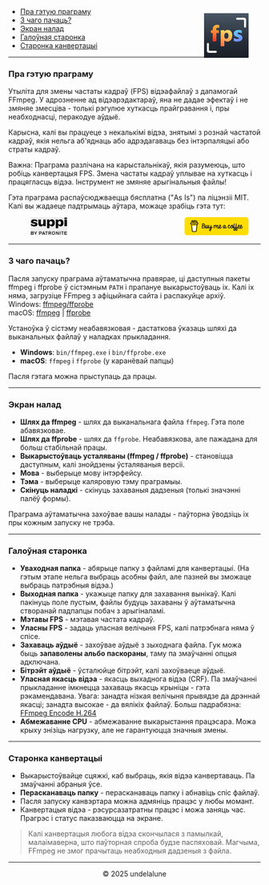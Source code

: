 - [Пра гэтую праграму](#about-this-tool) <img src="logo.png" style="float: right; margin-right:24px; margin-top:12px; height: 89px; " alt="Free FPS Logo" />
- [З чаго пачаць?](#how-to-start)
- [Экран налад](#settings-page)
- [Галоўная старонка](#main-page)
- [Старонка канвертацыі](#processing-page)

---

<a id="about-this-tool"></a>
### Пра гэтую праграму

Утыліта для змены частаты кадраў (FPS) відэафайлаў з дапамогай FFmpeg. У адрозненне ад відэарэдактараў, яна не дадае эфектаў і не змяняе змесціва - толькі рэгулюе хуткасць прайгравання і, пры неабходнасці, перакодуе аўдыё.

Карысна, калі вы працуеце з некалькімі відэа, знятымі з рознай частатой кадраў, якія нельга аб'яднаць або адрэдагаваць без інтэрпаляцыі або страты кадраў.

Важна:
Праграма разлічана на карыстальнікаў, якія разумеюць, што робіць канвертацыя FPS. Змена частаты кадраў уплывае на хуткасць і працягласць відэа. Інструмент не змяняе арыгінальныя файлы!

Гэта праграма распаўсюджваецца бясплатна ("As Is") па ліцэнзіі MIT.
Калі вы жадаеце падтрымаць аўтара, можаце зрабіць гэта тут:

<a href="https://buymeacoffee.com/undelalune" target="_blank" rel="noopener" title="Go to buymeacoffee.com">
<img src="bmc-logo.svg" style="float: right; margin-right:24px; height: 36px;" alt="bmc Logo" />
</a>

<a href="https://suppi.pl/undelalune" target="_blank" rel="noopener" title="Go to suppi.pl">
<img src="suppi-logo.svg" style="margin-left:44px; height: 36px;" alt="suppi Logo" />
</a>

<br>

---

<a id="how-to-start"></a>
### З чаго пачаць?

Пасля запуску праграма аўтаматычна правярае, ці даступныя пакеты ffmpeg і ffprobe ў сістэмным `PATH` і прапануе выкарыстоўваць іх.
Калі іх няма, загрузіце FFmpeg з афіцыйнага сайта і распакуйце архіў.<br>
Windows: <a href="https://www.gyan.dev/ffmpeg/builds/ffmpeg-release-essentials.zip" target="_blank" rel="noopener" title="Download ffmpeg/ffprobe archive">ffmpeg/ffprobe</a><br>
macOS: <a href="https://evermeet.cx/ffmpeg/ffmpeg-8.0.zip" target="_blank" rel="noopener" title="Download ffmpeg">ffmpeg</a> |
<a href="https://evermeet.cx/ffmpeg/ffprobe-8.0.zip" target="_blank" rel="noopener" title="Download ffprobe archive">ffprobe</a>

Устаноўка ў сістэму неабавязковая - дастаткова ўказаць шляхі да выканальных файлаў у наладках прыкладання.

- **Windows**: `bin/ffmpeg.exe` і `bin/ffprobe.exe`
- **macOS**: `ffmpeg` і `ffprobe` (у каранёвай папцы)

Пасля гэтага можна прыступаць да працы.

---

<a id="settings-page"></a>
### Экран налад

- **Шлях да ffmpeg** - шлях да выканальнага файла `ffmpeg`. Гэта поле абавязковае.
- **Шлях да ffprobe** - шлях да `ffprobe`. Неабавязкова, але пажадана для больш стабільнай працы.
- **Выкарыстоўваць усталяваны (ffmpeg / ffprobe)** - становіцца даступным, калі знойдзены ўсталяваныя версіі.
- **Мова** - выберыце мову інтэрфейсу.
- **Тэма** - выберыце каляровую тэму праграмыы.
- **Скінуць наладкі** - скінуць захаваныя дадзеныя (толькі значэнні палёў формы).

Праграма аўтаматычна захоўвае вашы налады - паўторна ўводзіць іх пры кожным запуску не трэба.

---

<a id="main-page"></a>
### Галоўная старонка

- **Уваходная папка** - абярыце папку з файламі для канвертацыі. (На гэтым этапе нельга выбраць асобны файл, але пазней вы зможаце выбраць патрэбныя відэа.)
- **Выходная папка** - укажыце папку для захавання вынікаў. Калі пакінуць поле пустым, файлы будуць захаваны ў аўтаматычна створанай падпапцы побач з арыгіналамі.
- **Мэтавы FPS** - мэтавая частата кадраў.
- **Уласны FPS** - задаць уласная велічыня FPS, калі патрэбнага няма ў спісе.
- **Захаваць аўдыё** - захоўвае аўдыё з зыходнага файла. Гук можа быць **запаволены альбо паскораны**, таму па змаўчанні опцыя адключана.
- **Бітрэйт аўдыё** - ўсталюйце бітрэйт, калі захоўваеце аўдыё.
- **Уласная якасць відэа** - якасць выхаднога відэа (CRF). Па змаўчанні прыкладанне імкнецца захаваць якасць крыніцы - гэта рэкамендавана.
  Увага: занадта нізкая велічыня прывядзе да дрэннай якасці; занадта высокае - да вялікіх файлаў. Больш падрабязна: [FFmpeg Encode H.264](https://trac.ffmpeg.org/wiki/Encode/H.264)
- **Абмежаванне CPU** - абмежаванне выкарыстання працэсара. Можа крыху знізіць нагрузку, але не гарантуюцца значныя змены.

---

<a id="processing-page"></a>
### Старонка канвертацыі

- Выкарыстоўвайце сцяжкі, каб выбраць, якія відэа канвертаваць. Па змаўчанні абраныя ўсе.
- **Перасканаваць папку** - перасканаваць папку і абнавіць спіс файлаў.
- Пасля запуску канвэртара можна адмяніць працэс у любы момант.
- Канвертацыя відэа - рэсурсазатратны працэс і можа заняць час. Прагрэс і статус паказваюцца на экране.

> Калі канвертацыя любога відэа скончылася з памылкай, малаімаверна, што паўторная спроба будзе паспяховай.
> Магчыма, FFmpeg не змог прачытаць неабходныя дадзеныя з файла.

---

<p style="text-align:center;">© 2025 undelalune</p>
